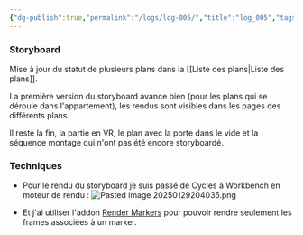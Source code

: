 ```yaml
---
{"dg-publish":true,"permalink":"/logs/log-005/","title":"log_005","tags":["log"],"created":"2025-01-29","updated":"2025-01-29"}
---
```


### Storyboard
Mise à jour du statut de plusieurs plans dans la [[Liste des plans\|Liste des plans]].

La première version du storyboard avance bien (pour les plans qui se déroule dans l'appartement), les rendus sont visibles dans les pages des différents plans.

Il reste la fin, la partie en VR, le plan avec la porte dans le vide et la séquence montage qui n'ont pas été encore storyboardé.
### Techniques
- Pour le rendu du storyboard je suis passé de Cycles à Workbench en moteur de rendu :
	![Pasted image 20250129204035.png](/img/user/images/Pasted%20image%2020250129204035.png)

- Et j'ai utiliser l'addon [Render Markers](https://edwhite3d.gumroad.com/l/wrIGs) pour pouvoir rendre seulement les frames associées à un marker.
